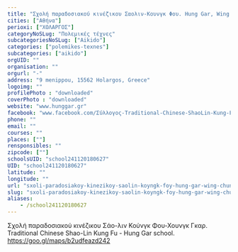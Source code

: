 ```yaml
---
title: "Σχολή παραδοσιακού κινέζικου Σαολιν-Κουνγκ Φου. Hung Gar, Wing Chun, Sanda, Tai Chi,Yoga, AIKIDO"
cities: ["Αθήνα"]
perioxi: ["ΧΟΛΑΡΓΟΣ"]
categoryNoSLug: "Πολεμικές τέχνες"
subcategoriesNoSLug: ["Aikido"]
categories: ["polemikes-texnes"]
subcategories: ["aikido"]
orgUID: ""
organisation: ""
orgurl: "-"
address: "9 menippou, 15562 Holargos, Greece"
logoimg: ""
profilePhoto : "downloaded"
coverPhoto : "downloaded"
website: "www.hunggar.gr"
facebook: "www.facebook.com/Σύλλογος-Traditional-Chinese-ShaoLin-Kung-Fu-Hung-Gar-524379450927119/"
phone: ""
email: ""
courses: ""
places: [""]
rensponsibles: ""
zipcode: [""]
schoolsUID: "school241120180627"
UID: "school241120180627"
latitude: ""
longitude: ""
url: "sxoli-paradosiakoy-kinezikoy-saolin-koyngk-foy-hung-gar-wing-chun-sanda-tai-chi-yoga-aikido/athina/polemikes-texnes/aikido"
slug: "sxoli-paradosiakoy-kinezikoy-saolin-koyngk-foy-hung-gar-wing-chun-sanda-tai-chi-yoga-aikido"
aliases:
    - /school241120180627
---
```



Σχολή παραδοσιακού κινέζικου Σάο-λιν Κούνγκ Φου-Χουνγκ Γκαρ. Traditional Chinese Shao-Lin Kung Fu - Hung Gar school. https://goo.gl/maps/b2udfeazd242

